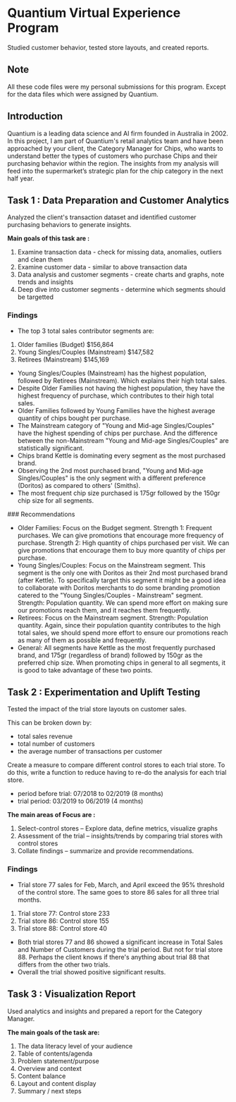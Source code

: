 # Quantium Virtual Experience Program
Studied customer behavior, tested store layouts, and created reports.

## Note
All these code files were my personal submissions for this program. Except for the data files which were assigned by Quantium.

## Introduction
Quantium is a leading data science and AI firm founded in Australia in 2002. In this project, I am part of Quantium's retail analytics team and have been approached by your client, the Category Manager for Chips, who wants to understand better the types of customers who purchase Chips and their purchasing behavior within the region. The insights from my analysis will feed into the supermarket’s strategic plan for the chip category in the next half year.

## Task 1 : Data Preparation and Customer Analytics
Analyzed the client's transaction dataset and identified customer purchasing behaviors to generate insights.

**Main goals of this task are :**
1. Examine transaction data - check for missing data, anomalies, outliers and clean them
2. Examine customer data - similar to above transaction data
3. Data analysis and customer segments - create charts and graphs, note trends and insights
4. Deep dive into customer segments - determine which segments should be targetted

### Findings

- The top 3 total sales contributor segments are:
1. Older families (Budget) $156,864
2. Young Singles/Couples (Mainstream) $147,582
3. Retirees (Mainstream) $145,169
- Young Singles/Couples (Mainstream) has the highest population, followed by Retirees (Mainstream). Which explains their high total sales.
- Despite Older Families not having the highest population, they have the highest frequency of purchase, which contributes to their high total sales.
- Older Families followed by Young Families have the highest average quantity of chips bought per purchase.
- The Mainstream category of "Young and Mid-age Singles/Couples" have the highest spending of chips per purchase. And the difference between the non-Mainstream "Young and Mid-age Singles/Couples" are statistically significant.
- Chips brand Kettle is dominating every segment as the most purchased brand.
- Observing the 2nd most purchased brand, "Young and Mid-age Singles/Couples" is the only segment with a different preference (Doritos) as compared to others' (Smiths).
- The most frequent chip size purchased is 175gr followed by the 150gr chip size for all segments.

### Recommendations

- Older Families: Focus on the Budget segment. Strength 1: Frequent purchases. We can give promotions that encourage more frequency of purchase. Strength 2: High quantity of chips purchased per visit. We can give promotions that encourage them to buy more quantity of chips per purchase.
- Young Singles/Couples: Focus on the Mainstream segment. This segment is the only one with Doritos as their 2nd most purchased brand (after Kettle). To specifically target this segment it might be a good idea to collaborate with Doritos merchants to do some branding promotion catered to the "Young Singles/Couples - Mainstream" segment. Strength: Population quantity. We can spend more effort on making sure our promotions reach them, and it reaches them frequently.
- Retirees: Focus on the Mainstream segment. Strength: Population quantity. Again, since their population quantity contributes to the high total sales, we should spend more effort to ensure our promotions reach as many of them as possible and frequently.
- General: All segments have Kettle as the most frequently purchased brand, and 175gr (regardless of brand) followed by 150gr as the preferred chip size. When promoting chips in general to all segments, it is good to take advantage of these two points.

## Task 2 : Experimentation and Uplift Testing
Tested the impact of the trial store layouts on customer sales.

This can be broken down by:
- total sales revenue
- total number of customers
- the average number of transactions per customer

Create a measure to compare different control stores to each trial store. To do this, write a function to reduce having to re-do the analysis for each trial store. 
- period before trial: 07/2018 to 02/2019 (8 months)
- trial period: 03/2019 to 06/2019 (4 months)

**The main areas of Focus are :**
1. Select-control stores – Explore data, define metrics, visualize graphs
2. Assessment of the trial – insights/trends by comparing trial stores with control stores
3. Collate findings – summarize and provide recommendations.

### Findings

- Trial store 77 sales for Feb, March, and April exceed the 95% threshold of the control store. The same goes to store 86 sales for all three trial months.
1. Trial store 77: Control store 233
2. Trial store 86: Control store 155
3. Trial store 88: Control store 40
- Both trial stores 77 and 86 showed a significant increase in Total Sales and Number of Customers during the trial period. But not for trial store 88. Perhaps the client knows if there's anything about trial 88 that differs from the other two trials.
- Overall the trial showed positive significant results.

## Task 3 : Visualization Report
Used analytics and insights and prepared a report for the Category Manager.

**The main goals of the task are:**
1. The data literacy level of your audience
2. Table of contents/agenda
3. Problem statement/purpose
4. Overview and context
5. Content balance
6. Layout and content display
7. Summary / next steps

